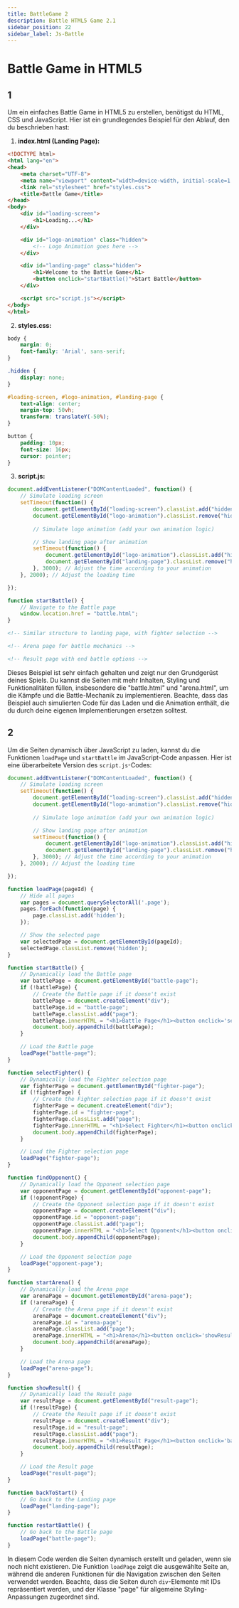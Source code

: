 ```yaml
---
title: BattleGame 2
description: Battle HTML5 Game 2.1
sidebar_position: 22
sidebar_label: Js-Battle
---
```


# Battle Game in HTML5 


## 1

Um ein einfaches Battle Game in HTML5 zu erstellen, benötigst du HTML, CSS und JavaScript. Hier ist ein grundlegendes Beispiel für den Ablauf, den du beschrieben hast:

1.  **index.html (Landing Page):**

```html title="index.html"
<!DOCTYPE html>
<html lang="en">
<head>
    <meta charset="UTF-8">
    <meta name="viewport" content="width=device-width, initial-scale=1.0">
    <link rel="stylesheet" href="styles.css">
    <title>Battle Game</title>
</head>
<body>
    <div id="loading-screen">
        <h1>Loading...</h1>
    </div>

    <div id="logo-animation" class="hidden">
        <!-- Logo Animation goes here -->
    </div>

    <div id="landing-page" class="hidden">
        <h1>Welcome to the Battle Game</h1>
        <button onclick="startBattle()">Start Battle</button>
    </div>

    <script src="script.js"></script>
</body>
</html>

```

2.  **styles.css:**

```css
body {
    margin: 0;
    font-family: 'Arial', sans-serif;
}

.hidden {
    display: none;
}

#loading-screen, #logo-animation, #landing-page {
    text-align: center;
    margin-top: 50vh;
    transform: translateY(-50%);
}

button {
    padding: 10px;
    font-size: 16px;
    cursor: pointer;
}

```

3.  **script.js:**

```javascript
document.addEventListener("DOMContentLoaded", function() {
    // Simulate loading screen
    setTimeout(function() {
        document.getElementById("loading-screen").classList.add("hidden");
        document.getElementById("logo-animation").classList.remove("hidden");
        
        // Simulate logo animation (add your own animation logic)

        // Show landing page after animation
        setTimeout(function() {
            document.getElementById("logo-animation").classList.add("hidden");
            document.getElementById("landing-page").classList.remove("hidden");
        }, 3000); // Adjust the time according to your animation
    }, 2000); // Adjust the loading time

});

function startBattle() {
    // Navigate to the Battle page
    window.location.href = "battle.html";
}

```



```html title="battle.html (Battle Page)"
<!-- Similar structure to landing page, with fighter selection -->

```


```html title="arena.html (Arena Page)"
<!-- Arena page for battle mechanics -->

```



```html title="result.html (Result Page)"
<!-- Result page with end battle options -->
```

Dieses Beispiel ist sehr einfach gehalten und zeigt nur den Grundgerüst deines Spiels. Du kannst die Seiten mit mehr Inhalten, Styling und Funktionalitäten füllen, insbesondere die "battle.html" und "arena.html", um die Kämpfe und die Battle-Mechanik zu implementieren. Beachte, dass das Beispiel auch simulierten Code für das Laden und die Animation enthält, die du durch deine eigenen Implementierungen ersetzen solltest.


## 2


Um die Seiten dynamisch über JavaScript zu laden, kannst du die Funktionen `loadPage` und `startBattle` im JavaScript-Code anpassen. Hier ist eine überarbeitete Version des `script.js`-Codes:

```javascript
document.addEventListener("DOMContentLoaded", function() {
    // Simulate loading screen
    setTimeout(function() {
        document.getElementById("loading-screen").classList.add("hidden");
        document.getElementById("logo-animation").classList.remove("hidden");
        
        // Simulate logo animation (add your own animation logic)

        // Show landing page after animation
        setTimeout(function() {
            document.getElementById("logo-animation").classList.add("hidden");
            document.getElementById("landing-page").classList.remove("hidden");
        }, 3000); // Adjust the time according to your animation
    }, 2000); // Adjust the loading time

});

function loadPage(pageId) {
    // Hide all pages
    var pages = document.querySelectorAll('.page');
    pages.forEach(function(page) {
        page.classList.add('hidden');
    });

    // Show the selected page
    var selectedPage = document.getElementById(pageId);
    selectedPage.classList.remove('hidden');
}

function startBattle() {
    // Dynamically load the Battle page
    var battlePage = document.getElementById("battle-page");
    if (!battlePage) {
        // Create the Battle page if it doesn't exist
        battlePage = document.createElement("div");
        battlePage.id = "battle-page";
        battlePage.classList.add("page");
        battlePage.innerHTML = "<h1>Battle Page</h1><button onclick='selectFighter()'>Select Fighter</button>";
        document.body.appendChild(battlePage);
    }

    // Load the Battle page
    loadPage("battle-page");
}

function selectFighter() {
    // Dynamically load the Fighter selection page
    var fighterPage = document.getElementById("fighter-page");
    if (!fighterPage) {
        // Create the Fighter selection page if it doesn't exist
        fighterPage = document.createElement("div");
        fighterPage.id = "fighter-page";
        fighterPage.classList.add("page");
        fighterPage.innerHTML = "<h1>Select Fighter</h1><button onclick='findOpponent()'>Find Opponent</button>";
        document.body.appendChild(fighterPage);
    }

    // Load the Fighter selection page
    loadPage("fighter-page");
}

function findOpponent() {
    // Dynamically load the Opponent selection page
    var opponentPage = document.getElementById("opponent-page");
    if (!opponentPage) {
        // Create the Opponent selection page if it doesn't exist
        opponentPage = document.createElement("div");
        opponentPage.id = "opponent-page";
        opponentPage.classList.add("page");
        opponentPage.innerHTML = "<h1>Select Opponent</h1><button onclick='startArena()'>Start Arena</button>";
        document.body.appendChild(opponentPage);
    }

    // Load the Opponent selection page
    loadPage("opponent-page");
}

function startArena() {
    // Dynamically load the Arena page
    var arenaPage = document.getElementById("arena-page");
    if (!arenaPage) {
        // Create the Arena page if it doesn't exist
        arenaPage = document.createElement("div");
        arenaPage.id = "arena-page";
        arenaPage.classList.add("page");
        arenaPage.innerHTML = "<h1>Arena</h1><button onclick='showResult()'>Show Result</button>";
        document.body.appendChild(arenaPage);
    }

    // Load the Arena page
    loadPage("arena-page");
}

function showResult() {
    // Dynamically load the Result page
    var resultPage = document.getElementById("result-page");
    if (!resultPage) {
        // Create the Result page if it doesn't exist
        resultPage = document.createElement("div");
        resultPage.id = "result-page";
        resultPage.classList.add("page");
        resultPage.innerHTML = "<h1>Result Page</h1><button onclick='backToStart()'>Back to Start</button><button onclick='restartBattle()'>Restart Battle</button>";
        document.body.appendChild(resultPage);
    }

    // Load the Result page
    loadPage("result-page");
}

function backToStart() {
    // Go back to the Landing page
    loadPage("landing-page");
}

function restartBattle() {
    // Go back to the Battle page
    loadPage("battle-page");
}
```

In diesem Code werden die Seiten dynamisch erstellt und geladen, wenn sie noch nicht existieren. Die Funktion `loadPage` zeigt die ausgewählte Seite an, während die anderen Funktionen für die Navigation zwischen den Seiten verwendet werden. Beachte, dass die Seiten durch `div`-Elemente mit IDs repräsentiert werden, und der Klasse "page" für allgemeine Styling-Anpassungen zugeordnet sind.


